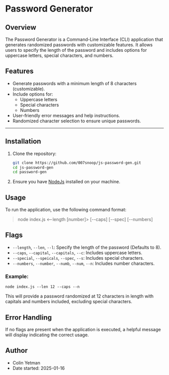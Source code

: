 # Password Generator

## Overview

The Password Generator is a Command-Line Interface (CLI) application that generates randomized passwords with customizable features. It allows users to specify the length of the password and includes options for uppercase letters, special characters, and numbers.

## Features

- Generate passwords with a minimum length of 8 characters (customizable).
- Include options for:
  - Uppercase letters
  - Special characters
  - Numbers
- User-friendly error messages and help instructions.
- Randomized character selection to ensure unique passwords.

***

## Installation

1. Clone the repository:
   ```bash
   git clone https://github.com/007snoop/js-password-gen.git
   cd js-password-gen
   cd password-gen 
2. Ensure you have [NodeJs](https://nodejs.org) installed on your machine.

## Usage

To run the application, use the following command format: 
> node index.js <--length [number]> [--caps] [--spec] [--numbers]

## Flags

+ `--length`, `--len`, `--l`: Specify the length of the password (Defaults to 8).
+ `--caps`, `--capital`, `--capitals`, `--c`: Includes uppercase letters.
+ `--special`, `--speicals`, `--spec`, `--s`: Includes special characters.
+ `--numbers`, `--number`, `--numb`, `--num`, `--n`: Includes number characters.


### Example: 
`node index.js --len 12 --caps --n`

This will provide a password randomized at 12 characters in length with capitals and numbers included, excluding special characters.

## Error Handling 

If no flags are present when the application is executed, a helpful message will display indicating the correct usage.

## Author
+ Colin Yetman
+ Date started: 2025-01-16
